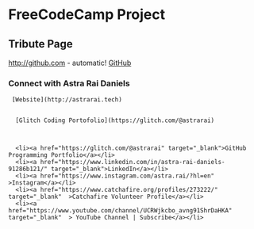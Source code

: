 # FreeCodeCamp Project
## Tribute Page


http://github.com - automatic!
[GitHub](http://github.com)


### Connect with Astra Rai Daniels
 
     [Website](http://astrarai.tech)
     
     
      [Glitch Coding Portofolio](https://glitch.com/@astrarai) 
      
      
      
      <li><a href="https://glitch.com/@astrarai" target="_blank">GitHub Programming Portfolio</a></li>
      <li><a href="https://www.linkedin.com/in/astra-rai-daniels-91286b121/" target="_blank">LinkedIn</a></li>
      <li><a href="https://www.instagram.com/astra.rai/?hl=en" >Instagram</a></li>
      <li><a href="https://www.catchafire.org/profiles/273222/" target="_blank"  >Catchafire Volunteer Profile</a></li>
      <li><a href="https://www.youtube.com/channel/UCRWjkcbo_avng91ShrDaHKA"  target="_blank"  > YouTube Channel | Subscribe</a></li>







